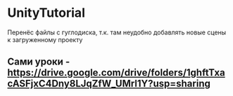 # UnityTutorial

Перенёс файлы с гуглодиска, т.к. там неудобно добавлять новые сцены к загруженному проекту

## Сами уроки - https://drive.google.com/drive/folders/1ghftTxacASFjxC4Dny8LJqZfW_UMrl1Y?usp=sharing
